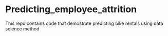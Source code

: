 # Predicting_employee_attrition
This repo contains code that demostrate predicting bike rentals using data science method
